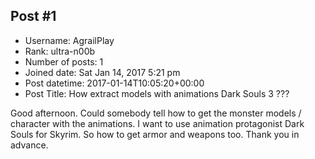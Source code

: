 ## Post #1
- Username: AgrailPlay
- Rank: ultra-n00b
- Number of posts: 1
- Joined date: Sat Jan 14, 2017 5:21 pm
- Post datetime: 2017-01-14T10:05:20+00:00
- Post Title: How extract models with animations Dark Souls 3 ???

Good afternoon.
Could somebody tell how to get the monster models / character with the animations. I want to use animation protagonist Dark Souls for Skyrim. So how to get armor and weapons too. Thank you in advance.
